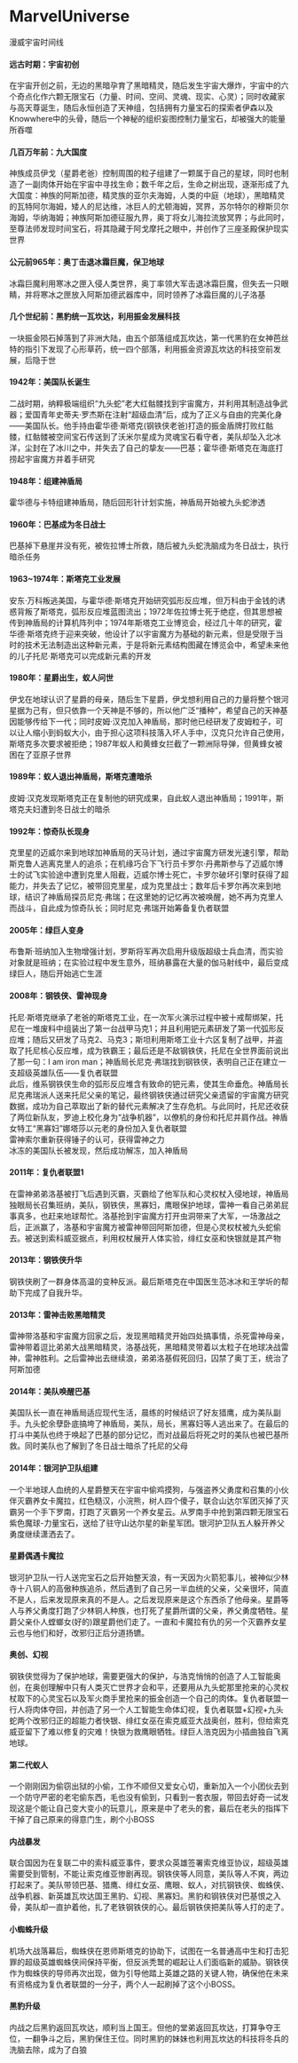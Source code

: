 # MarvelUniverse
漫威宇宙时间线

#### 远古时期：宇宙初创
在宇宙开创之前，无边的黑暗孕育了黑暗精灵，随后发生宇宙大爆炸，宇宙中的六个奇点化作六颗无限宝石（力量、时间、空间、灵魂、现实、心灵）；同时收藏家与高天尊诞生，随后永恒创造了天神组，包括拥有力量宝石的探索者伊森以及Knowwhere中的头骨，随后一个神秘的组织妄图控制力量宝石，却被强大的能量所吞噬
#### 几百万年前：九大国度
神族成员伊戈（星爵老爸）控制周围的粒子组建了一颗属于自己的星球，同时也制造了一副肉体开始在宇宙中寻找生命；数千年之后，生命之树出现，逐渐形成了九大国度：神族的阿斯加德，精灵族的亚尔夫海姆，人类的中庭（地球），黑暗精灵的瓦特阿尔海姆，矮人的尼达维，冰巨人的尤顿海姆，冥界，苏尔特尔的穆斯贝尔海姆，华纳海姆；神族阿斯加德征服九界，奥丁将女儿海拉流放冥界；与此同时，至尊法师发现时间宝石，将其隐藏于阿戈摩托之眼中，并创作了三座圣殿保护现实世界
#### 公元前965年：奥丁击退冰霜巨魔，保卫地球
冰霜巨魔利用寒冰之匣入侵人类世界，奥丁率领大军击退冰霜巨魔，但失去一只眼睛，并将寒冰之匣放入阿斯加德武器库中，同时领养了冰霜巨魔的儿子洛基
#### 几个世纪前：黑豹统一瓦坎达，利用振金发展科技
一块振金陨石掉落到了非洲大陆，由五个部落组成瓦坎达，第一代黑豹在女神芭丝特的指引下发现了心形草药，统一四个部落，利用振金资源瓦坎达的科技空前发展，后隐于世
#### 1942年：美国队长诞生
二战时期，纳粹极端组织“九头蛇”老大红骷髅找到宇宙魔方，并利用其制造战争武器；爱国青年史蒂夫·罗杰斯在注射“超级血清”后，成为了正义与自由的完美化身——美国队长。他手持由霍华德·斯塔克(钢铁侠老爸)打造的振金盾牌打败红骷髅，红骷髅被空间宝石传送到了沃米尔星成为灵魂宝石看守者，美队却坠入北冰洋，尘封在了冰川之中，并失去了自己的挚友——巴基；霍华德·斯塔克在海底打捞起宇宙魔方并着手研究
#### 1948年：组建神盾局
霍华德与卡特组建神盾局，随后回形针计划实施，神盾局开始被九头蛇渗透
#### 1960年：巴基成为冬日战士
巴基掉下悬崖并没有死，被佐拉博士所救，随后被九头蛇洗脑成为冬日战士，执行暗杀任务
#### 1963~1974年：斯塔克工业发展
安东·万科叛逃美国，与霍华德·斯塔克开始研究弧形反应堆，但万科由于金钱的诱惑背叛了斯塔克，弧形反应堆蓝图流出；1972年佐拉博士死于绝症，但其思想被传到神盾局的计算机阵列中；1974年斯塔克工业博览会，经过几十年的研究，霍华德·斯塔克终于迎来突破，他设计了以宇宙魔方为基础的新元素，但是受限于当时的技术无法制造出这种新元素，于是将新元素结构图藏在博览会中，希望未来他的儿子托尼·斯塔克可以完成新元素的开发
#### 1980年：星爵出生，蚁人问世
伊戈在地球认识了星爵的母亲，随后生下星爵，伊戈想利用自己的力量将整个银河星据为己有，但只依靠一个天神是不够的，所以他广泛“播种”，希望自己的天神基因能够传给下一代；同时皮姆·汉克加入神盾局，那时他已经研发了皮姆粒子，可以让人缩小到蚂蚁大小，由于担心这项科技落入坏人手中，汉克只允许自己使用，斯塔克多次要求被拒绝；1987年蚁人和黄蜂女拦截了一颗洲际导弹，但黄蜂女被困在了亚原子世界
#### 1989年：蚁人退出神盾局，斯塔克遭暗杀
皮姆·汉克发现斯塔克正在复制他的研究成果，自此蚁人退出神盾局；1991年，斯塔克夫妇遭到冬日战士的暗杀
#### 1992年：惊奇队长现身
克里星的迈威尔来到地球加神盾局的天马计划，通过宇宙魔方研发光速引擎，帮助斯克鲁人逃离克里人的追杀；在机缘巧合下飞行员卡罗尔·丹弗斯参与了迈威尔博士的试飞实验途中遭到克里人阻截，迈威尔博士死亡，卡罗尔破坏引擎时获得了超能力，并失去了记忆，被带回克里星，成为克里战士；数年后卡罗尔再次来到地球，结识了神盾局探员尼克·弗瑞；在这里她的记忆再次被唤醒，她不再为克里人而战斗，自此成为惊奇队长；同时尼克·弗瑞开始筹备复仇者联盟
#### 2005年：绿巨人变身
布鲁斯·班纳加入生物增强计划，罗斯将军再次启用升级版超级士兵血清，而实验对象就是班纳；在实验过程中发生意外，班纳暴露在大量的伽马射线中，最后变成绿巨人，随后开始逃亡生涯
#### 2008年：钢铁侠、雷神现身
托尼·斯塔克继承了老爸的斯塔克工业，在一次军火演示过程中被十戒帮绑架，托尼在一堆废料中组装出了第一台战甲马克1；并且利用钯元素研发了第一代弧形反应堆；随后又研发了马克2、马克3；斯坦利用斯塔工业十六区复制了战甲，并盗取了托尼核心反应堆，成为铁霸王；最后还是不敌钢铁侠，托尼在全世界面前说出了那一句：I am iron man；神盾局长尼克·弗瑞找到钢铁侠，表明自己正在建立一支超级英雄队伍——复仇者联盟  
此后，维系钢铁侠生命的弧形反应堆含有致命的钯元素，使其生命垂危。神盾局长尼克弗瑞派人送来托尼父亲的笔记，最终钢铁侠通过研究父亲遗留的宇宙魔方研究数据，成功为自己萃取出了新的替代元素解决了生存危机。与此同时，托尼还收获了两位新队友，罗迪上校化身为“战争机器”，以僚机的身份和托尼并肩作战。神盾女特工“黑寡妇”娜塔莎以元老的身份加入复仇者联盟  
雷神索尔重新获得锤子的认可，获得雷神之力  
冰冻的美国队长被发现，然后成功解冻，加入神盾局  
#### 2011年：复仇者联盟1
在雷神弟弟洛基被打飞后遇到灭霸，灭霸给了他军队和心灵权杖入侵地球，神盾局独眼局长召集班纳，美队，钢铁侠，黑寡妇，鹰眼保护地球，雷神一看自己弟弟屁事真多，也赶来地球帮忙。洛基抢到宇宙魔方打开虫洞带来了大军，一场激战之后，正派赢了，洛基和宇宙魔方被雷神带回阿斯加德，但是心灵权杖被九头蛇偷去。被送到索科威亚据点，利用权杖展开人体实验，绯红女巫和快银就是其产物
#### 2013年：钢铁侠升华
钢铁侠刷了一群身体高温的变种反派。最后斯塔克在中国医生范冰冰和王学圻的帮助下完成了自我升华。
#### 2013年：雷神击败黑暗精灵
雷神带洛基和宇宙魔方回家之后，发现黑暗精灵开始四处搞事情，杀死雷神母亲，雷神带着逗比弟弟大战黑暗精灵，洛基战死，黑暗精灵带着以太粒子在地球决战雷神，雷神胜利。之后雷神出去继续浪，弟弟洛基假死回归，囚禁了奥丁王，统治了阿斯加德
#### 2014年：美队唤醒巴基
美国队长一直在神盾局适应现代生活，晨练的时候结识了好友猎鹰，成为美队副手。九头蛇余孽卧底搞垮了神盾局，美队，局长，黑寡妇等人逃出来了。在最后的打斗中美队也终于唤起了巴基的部分记忆，而对战最后将死之时的美队也被巴基所救。同时美队也了解到了冬日战士暗杀了托尼的父母
#### 2014年：银河护卫队组建
一个半地球人血统的人星爵整天在宇宙中偷鸡摸狗，与强盗养父勇度和召集的小伙伴灭霸养女卡魔拉，红色糙汉，小浣熊，树人四个傻子，联合山达尔军团灭掉了灭霸另一个手下罗南，打跑了灭霸另一个养女星云。从罗南手中抢到第四颗无限宝石紫色魔球-力量宝石，送给了驻守山达尔星的新星军团。银河护卫队五人躲开养父勇度继续潇洒去了。
#### 星爵偶遇卡魔拉
银河护卫队一行人送完宝石之后开始整天浪，有一天因为火箭犯事儿，被神似少林寺十八铜人的高傲种族追杀，然后遇到了自己另一半血统的父亲，父亲很坏，简直不是人，后来发现原来真的不是人。之后发现原来是这个东西杀了他母亲。星爵等人与养父勇度打跑了少林铜人种族，也打死了星爵所谓的父亲，养父勇度牺牲。星爵父亲仆人螳螂女(好的)跟星爵他们走了。一直和卡魔拉有仇的另一个灭霸养女星云也与他们和好，改邪归正后分道扬镳。
#### 奥创、幻视
钢铁侠觉得为了保护地球，需要更强大的保护，与浩克悄悄的创造了人工智能奥创，在奥创理解中只有人类灭亡世界才会和平，还要用从九头蛇那里抢来的心灵权杖取下的心灵宝石以及军火商手里抢来的振金创造一个自己的肉体。复仇者联盟一行人将肉体夺回，并创造了另一个人工智能生命体幻视，复仇者联盟+幻视+九头蛇两个改邪归正的超能力者快银、绯红女巫在索克威亚大战奥创，胜利，但给索克威亚留下了难以修复的灾难！快银为救鹰眼牺牲。绿巨人浩克因为小插曲独自飞离地球。
#### 第二代蚁人
一个刚刚因为偷窃出狱的小偷，工作不顺但又爱女心切，重新加入一个小团伙去到一个防守严密的老宅偷东西，毛也没有偷到，只看到一套衣服，带回去好奇一试发现这是个能让自己变大变小的玩意儿，原来是中了老头的套，最后在老头的指挥下干掉了自己原来的得意门生，刷个小BOSS
#### 内战暴发
联合国因为在复联二中的索科威亚事件，要求众英雄签署索克维亚协议，超级英雄需要受到管制，不能让索克维亚惨剧再现。钢铁侠等人同意，美队等人不爽，两边打起来了。美队带领巴基、猎鹰、绯红女巫、鹰眼、蚁人，对抗钢铁侠、蜘蛛侠、战争机器、新英雄瓦坎达国王黑豹、幻视、黑寡妇。黑豹和钢铁侠对巴基恨之入骨，美队却一直护着他，扎了老铁钢铁侠的心。最后钢铁侠把美队等人打的走了。
#### 小蜘蛛升级
机场大战落幕后，蜘蛛侠在恩师斯塔克的协助下，试图在一名普通高中生和打击犯罪的超级英雄蜘蛛侠间保持平衡，但反派秃鹫的崛起让人们面临新的威胁。钢铁侠作为蜘蛛侠的导师再次出现，做为引导他踏上英雄之路的关键人物，确保他在未来有资格成为复仇者联盟的一分子，两个人一起刷掉了这个小BOSS。
#### 黑豹升级
内战之后黑豹返回瓦坎达，顺利当上国王。但他的堂弟返回瓦坎达，打算争夺王位，一翻争斗之后，黑豹保住王位。同时黑豹的妹妹也利用瓦坎达的科技将冬兵的洗脑去除，成为了白狼
